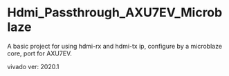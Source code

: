# Hdmi_Passthrough_AXU7EV_Microblaze

A basic project for using hdmi-rx and hdmi-tx ip, configure by a microblaze core, port for AXU7EV.

vivado ver: 2020.1
